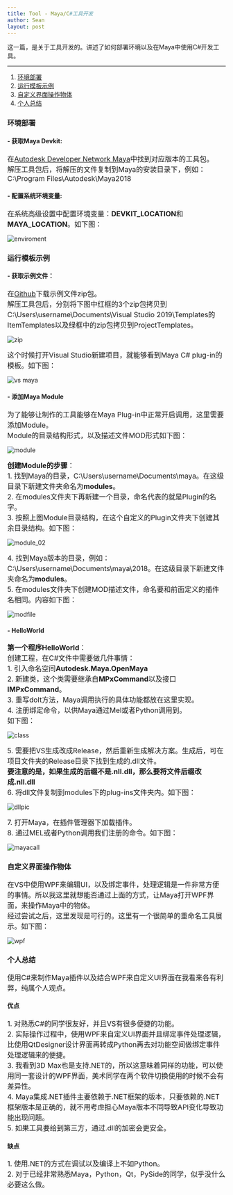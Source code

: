 ```yaml
---
title: Tool - Maya/C#工具开发
author: Sean
layout: post
---
```

这一篇，是关于工具开发的。讲述了如何部署环境以及在Maya中使用C#开发工具。

****

1. [环境部署](#环境部署)
2. [运行模板示例](#运行模板示例)
3. [自定义界面操作物体](#自定义界面操作物体)
4. [个人总结](#个人总结)
  
### 环境部署  
#### - 获取Maya Devkit:
<font size="3">
    在<a href="https://www.autodesk.com/developer-network/platform-technologies/maya">Autodesk Developer Network Maya</a>中找到对应版本的工具包。<br>
    解压工具包后，将解压的文件复制到Maya的安装目录下，例如：C:\Program Files\Autodesk\Maya2018<br>
</font>
  
#### - 配置系统环境变量:
<font size="3">
  在系统高级设置中配置环境变量：<b>DEVKIT_LOCATION</b>和<b>MAYA_LOCATION</b>。如下图：<br>
</font>

  ![enviroment](https://user-images.githubusercontent.com/106949238/174418947-286b9ea2-0a5f-470e-a3a9-05f9f5280d31.png)
  
### 运行模板示例  
#### - 获取示例文件：
<font size="3">
    在<a href="https://github.com/ADN-DevTech/Maya-Net-Wizards">Github</a>下载示例文件zip包。<br>
    解压工具包后，分别将下图中红框的3个zip包拷贝到C:\Users\username\Documents\Visual Studio 2019\Templates的ItemTemplates以及绿框中的zip包拷贝到ProjectTemplates。<br>
</font>

  ![zip](https://user-images.githubusercontent.com/106949238/174422936-4e2190e6-116d-432e-acf5-282fe0814a60.png)
  
<font size="3">
    这个时候打开Visual Studio新建项目，就能够看到Maya C# plug-in的模板。如下图：<br>
</font>

  ![vs maya](https://user-images.githubusercontent.com/106949238/174423016-da32b9ba-b47d-4f31-a47a-048c1937938f.png)
  
#### - 添加Maya Module
<font size="3">
    为了能够让制作的工具能够在Maya Plug-in中正常开启调用，这里需要添加Module。<br>
    Module的目录结构形式，以及描述文件MOD形式如下图：<br>
</font>

  ![module](https://user-images.githubusercontent.com/106949238/174423353-273bf690-00cf-4418-8c54-7931b9b30656.png)
  
<font size="3">
    <b>创建Module的步骤</b>：<br>
    1. 找到Maya的目录，C:\Users\username\Documents\maya。在这级目录下新建文件夹命名为<b>modules</b>。<br>
    2. 在modules文件夹下再新建一个目录，命名代表的就是Plugin的名字。<br>
    3. 按照上图Module目录结构，在这个自定义的Plugin文件夹下创建其余目录结构。如下图：<br>
</font>

  ![module_02](https://user-images.githubusercontent.com/106949238/174423587-86afe1af-a7de-4a3c-bb71-61eee29297a1.png)
  
<font size="3">
    4. 找到Maya版本的目录，例如：C:\Users\username\Documents\maya\2018。在这级目录下新建文件夹命名为<b>modules</b>。<br>
    5. 在modules文件夹下创建MOD描述文件，命名要和前面定义的插件名相同。内容如下图：<br>
</font> 

  ![modfile](https://user-images.githubusercontent.com/106949238/174424525-88bea7e4-83dd-4edf-96fd-011267d9d17d.png)
  
#### - HelloWorld
<font size="3">
    <b>第一个程序HelloWorld</b>：<br>
    创建工程，在C#文件中需要做几件事情：<br>
    1. 引入命名空间<b>Autodesk.Maya.OpenMaya</b><br>
    2. 新建类，这个类需要继承自<b>MPxCommand</b>以及接口<b>IMPxCommand</b>。<br>
    3. 重写doIt方法，Maya调用执行的具体功能都放在这里实现。<br>
    4. 注册绑定命令，以供Maya通过Mel或者Python调用到。<br>
    如下图：<br>
</font>

  ![class](https://user-images.githubusercontent.com/106949238/174469377-0656b58b-e7c8-4f0c-8f53-3943598cfda5.png)

<font size="3">
    5. 需要把VS生成改成Release，然后重新生成解决方案。生成后，可在项目文件夹的Release目录下找到生成的.dll文件。<br>
    <b>要注意的是，如果生成的后缀不是.nll.dll，那么要将文件后缀改成.nll.dll</b><br>
    6. 将dll文件复制到modules下的plug-ins文件夹内。如下图：<br>
</font>

  ![dllpic](https://user-images.githubusercontent.com/106949238/174469465-bf5dcba7-3a4e-4445-9c37-fbfa112cf7c5.png)

<font size="3">
    7. 打开Maya，在插件管理器下加载插件。<br>
    8. 通过MEL或者Python调用我们注册的命令。如下图：<br>
</font>
  
  ![mayacall](https://user-images.githubusercontent.com/106949238/174469538-5e24a5b9-2f0d-46bf-91e6-24ee3fe7840b.png)
  
### 自定义界面操作物体
<font size="3">
    在VS中使用WPF来编辑UI，以及绑定事件，处理逻辑是一件非常方便的事情。所以我这里就想能否通过上面的方式，让Maya打开WPF界面，来操作Maya中的物体。<br>
    经过尝试之后，这里发现是可行的。这里有一个很简单的重命名工具展示。如下图：<br>
</font>

  ![wpf](https://user-images.githubusercontent.com/106949238/174470124-50617a00-9cca-4d9b-b331-c45ffbf33873.gif)

### 个人总结
<font size="3">
    使用C#来制作Maya插件以及结合WPF来自定义UI界面在我看来各有利弊，纯属个人观点。<br>
</font>  

#### 优点
<font size="3">
    1. 对熟悉C#的同学很友好，并且VS有很多便捷的功能。<br>
    2. 实际操作过程中，使用WPF来自定义UI界面并且绑定事件处理逻辑，比使用QtDesigner设计界面再转成Python再去对功能空间做绑定事件处理逻辑来的便捷。<br>
    3. 我看到3D Max也是支持.NET的，所以这意味着同样的功能，可以使用同一套设计的WPF界面，美术同学在两个软件切换使用的时候不会有差异性。<br>
    4. Maya集成.NET插件主要依赖于.NET框架的版本，只要依赖的.NET框架版本是正确的，就不用考虑担心Maya版本不同导致API变化导致功能出现问题。<br>
    5. 如果工具要给到第三方，通过.dll的加密会更安全。<br>
</font>

#### 缺点
<font size="3">
    1. 使用.NET的方式在调试以及编译上不如Python。<br>
    2. 对于已经非常熟悉Maya，Python，Qt，PySide的同学，似乎没什么必要这么做。<br>
</font>
